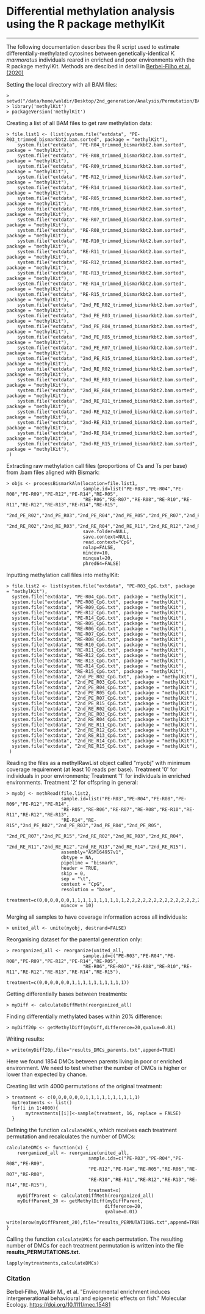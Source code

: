 # **Differential methylation analysis using the R package methylKit**
____
 The following documentation describes the R script used to estimate differentially-methylated cytosines between genetically-identical *K. marmoratus* individuals reared in enriched and poor environments with the R package methylKit. Methods are descibed in detail in [Berbel-Filho et al. (2020)](https://onlinelibrary.wiley.com/doi/abs/10.1111/mec.15481)


Setting the local directory with all BAM files:
```
> setwd("/data/home/waldir/Desktop/2nd_generation/Analysis/Permutation/BAM")
> library('methylKit')
> packageVersion('methylKit')
```
Creating a list of all BAM files to get raw methylation data:
```
> file.list1 <- (list(system.file("extdata", "PE-R03_trimmed_bismarkbt2.bam.sorted", package = "methylKit"),
    system.file("extdata", "PE-R04_trimmed_bismarkbt2.bam.sorted", package = "methylKit"),
    system.file("extdata", "PE-R08_trimmed_bismarkbt2.bam.sorted", package = "methylKit"),
    system.file("extdata", "PE-R09_trimmed_bismarkbt2.bam.sorted", package = "methylKit"),
    system.file("extdata", "PE-R12_trimmed_bismarkbt2.bam.sorted", package = "methylKit"),
    system.file("extdata", "PE-R14_trimmed_bismarkbt2.bam.sorted", package = "methylKit"),
    system.file("extdata", "RE-R05_trimmed_bismarkbt2.bam.sorted", package = "methylKit"),
    system.file("extdata", "RE-R06_trimmed_bismarkbt2.bam.sorted", package = "methylKit"),
    system.file("extdata", "RE-R07_trimmed_bismarkbt2.bam.sorted", package = "methylKit"),
    system.file("extdata", "RE-R08_trimmed_bismarkbt2.bam.sorted", package = "methylKit"),
    system.file("extdata", "RE-R10_trimmed_bismarkbt2.bam.sorted", package = "methylKit"),
    system.file("extdata", "RE-R11_trimmed_bismarkbt2.bam.sorted", package = "methylKit"),
    system.file("extdata", "RE-R12_trimmed_bismarkbt2.bam.sorted", package = "methylKit"),
    system.file("extdata", "RE-R13_trimmed_bismarkbt2.bam.sorted", package = "methylKit"),
    system.file("extdata", "RE-R14_trimmed_bismarkbt2.bam.sorted", package = "methylKit"),
    system.file("extdata", "RE-R15_trimmed_bismarkbt2.bam.sorted", package = "methylKit"),
    system.file("extdata", "2nd_PE_R02_trimmed_bismarkbt2.bam.sorted", package = "methylKit"),
    system.file("extdata", "2nd_PE_R03_trimmed_bismarkbt2.bam.sorted", package = "methylKit"),
    system.file("extdata", "2nd_PE_R04_trimmed_bismarkbt2.bam.sorted", package = "methylKit"),
    system.file("extdata", "2nd_PE_R05_trimmed_bismarkbt2.bam.sorted", package = "methylKit"),
    system.file("extdata", "2nd_PE_R07_trimmed_bismarkbt2.bam.sorted", package = "methylKit"),
    system.file("extdata", "2nd_PE_R15_trimmed_bismarkbt2.bam.sorted", package = "methylKit"),
    system.file("extdata", "2nd_RE_R02_trimmed_bismarkbt2.bam.sorted", package = "methylKit"),
    system.file("extdata", "2nd_RE_R03_trimmed_bismarkbt2.bam.sorted", package = "methylKit"),
    system.file("extdata", "2nd_RE_R04_trimmed_bismarkbt2.bam.sorted", package = "methylKit"),
    system.file("extdata", "2nd_RE_R11_trimmed_bismarkbt2.bam.sorted", package = "methylKit"),
    system.file("extdata", "2nd-RE_R12_trimmed_bismarkbt2.bam.sorted", package = "methylKit"),
    system.file("extdata", "2nd-RE_R13_trimmed_bismarkbt2.bam.sorted", package = "methylKit"),
    system.file("extdata", "2nd-RE_R14_trimmed_bismarkbt2.bam.sorted", package = "methylKit"),
    system.file("extdata", "2nd-RE_R15_trimmed_bismarkbt2.bam.sorted", package = "methylKit"),
 )
```

Extracting raw methylation call files (proportions of Cs and Ts per base) from .bam files aligned with Bismark:
```
> objs <- processBismarkAln(location=file.list1,
                            sample.id=list("PE-R03","PE-R04","PE-R08","PE-R09","PE-R12","PE-R14","RE-R05",
                            "RE-R06","RE-R07","RE-R08","RE-R10","RE-R11","RE-R12","RE-R13","RE-R14","RE-R15",
                            "2nd_PE_R02","2nd_PE_R03","2nd_PE_R04","2nd_PE_R05","2nd_PE_R07","2nd_PE_R15",
                            "2nd_RE_R02","2nd_RE_R03","2nd_RE_R04","2nd_RE_R11","2nd_RE_R12","2nd_RE_R13","2nd_RE_R14","2nd_RE_R15"),
                            save.folder=NULL,
                            save.context=NULL,
                            read.context="CpG",
                            nolap=FALSE,
                            mincov=10,
                            minqual=20,
                            phred64=FALSE)
```

Inputting methylation call files into methylKit:
```
> file.list2 <- list(system.file("extdata", "PE-R03_CpG.txt", package = "methylKit"),
  system.file("extdata", "PE-R04_CpG.txt", package = "methylKit"),
  system.file("extdata", "PE-R08_CpG.txt", package = "methylKit"),
  system.file("extdata", "PE-R09_CpG.txt", package = "methylKit"),
  system.file("extdata", "PE-R12_CpG.txt", package = "methylKit"),
  system.file("extdata", "PE-R14_CpG.txt", package = "methylKit"),
  system.file("extdata", "RE-R05_CpG.txt", package = "methylKit"),
  system.file("extdata", "RE-R06_CpG.txt", package = "methylKit"),
  system.file("extdata", "RE-R07_CpG.txt", package = "methylKit"),
  system.file("extdata", "RE-R08_CpG.txt", package = "methylKit"),
  system.file("extdata", "RE-R10_CpG.txt", package = "methylKit"),
  system.file("extdata", "RE-R11_CpG.txt", package = "methylKit"),
  system.file("extdata", "RE-R12_CpG.txt", package = "methylKit"),
  system.file("extdata", "RE-R13_CpG.txt", package = "methylKit"),
  system.file("extdata", "RE-R14_CpG.txt", package = "methylKit"),
  system.file("extdata", "RE-R15_CpG.txt", package = "methylKit"),
  system.file("extdata", "2nd_PE_R02_CpG.txt", package = "methylKit"),
  system.file("extdata", "2nd_PE_R03_CpG.txt", package = "methylKit"),
  system.file("extdata", "2nd_PE_R04_CpG.txt", package = "methylKit"),
  system.file("extdata", "2nd_PE_R05_CpG.txt", package = "methylKit"),
  system.file("extdata", "2nd_PE_R07_CpG.txt", package = "methylKit"),
  system.file("extdata", "2nd_PE_R15_CpG.txt", package = "methylKit"),
  system.file("extdata", "2nd_RE_R02_CpG.txt", package = "methylKit"),
  system.file("extdata", "2nd_RE_R03_CpG.txt", package = "methylKit"),
  system.file("extdata", "2nd_RE_R04_CpG.txt", package = "methylKit"),
  system.file("extdata", "2nd_RE_R11_CpG.txt", package = "methylKit"),
  system.file("extdata", "2nd_RE_R12_CpG.txt", package = "methylKit"),
  system.file("extdata", "2nd_RE_R13_CpG.txt", package = "methylKit"),
  system.file("extdata", "2nd_RE_R14_CpG.txt", package = "methylKit"),
  system.file("extdata", "2nd_RE_R15_CpG.txt", package = "methylKit"),
 )
```
Reading the files as a methylRawList object called "myobj" with minimum coverage requirement (at least 10 reads per base).
Treatment '0' for individuals in poor environments; Treatment '1' for individuals in enriched environments. Treatment '2' for offspring in general:
```
> myobj <- methRead(file.list2,
                    sample.id=list("PE-R03","PE-R04","PE-R08","PE-R09","PE-R12","PE-R14",
                    "RE-R05","RE-R06","RE-R07","RE-R08","RE-R10","RE-R11","RE-R12","RE-R13",
                    "RE-R14","RE-R15","2nd_PE_R02","2nd_PE_R03","2nd_PE_R04","2nd_PE_R05",
                    "2nd_PE_R07","2nd_PE_R15","2nd_RE_R02","2nd_RE_R03","2nd_RE_R04",
                    "2nd_RE_R11","2nd_RE_R12","2nd_RE_R13","2nd_RE_R14","2nd_RE_R15"),
                    assembly="ASM164957v1",
                    dbtype = NA,
                    pipeline = "bismark",  
                    header = TRUE,
                    skip = 0,
                    sep = "\t",
                    context = "CpG",  
                    resolution = "base",
                    treatment=c(0,0,0,0,0,0,1,1,1,1,1,1,1,1,1,1,2,2,2,2,2,2,2,2,2,2,2,2,2,2),
                    mincov = 10)
```
Merging all samples to have coverage information across all individuals:
```
> united_all <- unite(myobj, destrand=FALSE)
```
Reorganising dataset for the parental generation only:
```
> reorganized_all <- reorganize(united_all,
                            sample.id=c("PE-R03","PE-R04","PE-R08","PE-R09","PE-R12","PE-R14","RE-R05",
                            "RE-R06","RE-R07","RE-R08","RE-R10","RE-R11","RE-R12","RE-R13","RE-R14","RE-R15"),
                            treatment=c(0,0,0,0,0,0,1,1,1,1,1,1,1,1,1,1))
```
Getting differentially bases between treatments:
```
> myDiff <- calculateDiffMeth(reorganized_all)
```
Finding differentially methylated bases within 20% difference:
```
> myDiff20p <- getMethylDiff(myDiff,difference=20,qvalue=0.01)
```
Writing results:
```
> write(myDiff20p,file="results_DMCs_parents.txt",append=TRUE)
```
Here we found 1854 DMCs between parents living in poor or enriched environment. We need to test
whether the number of DMCs is higher or lower than expected by chance.

Creating list wtih 4000 permutations of the original treatment:
```
> treatment <- c(0,0,0,0,0,0,1,1,1,1,1,1,1,1,1,1)
  mytreatments <- list()
  for(i in 1:4000){
	   mytreatments[[i]]<-sample(treatment, 16, replace = FALSE)
  }
```
Defining the function ```calculateDMCs```, which receives each treatment permutation and recalculates the number of DMCs:
```
calculateDMCs <- function(x) {
	reorganized_all <- reorganize(united_all,
                              sample.ids=c("PE-R03","PE-R04","PE-R08","PE-R09",
                              "PE-R12","PE-R14","RE-R05","RE-R06","RE-R07","RE-R08",
                              "RE-R10","RE-R11","RE-R12","RE-R13","RE-R14","RE-R15"),
                              treatment=x)
	myDiffParent <- calculateDiffMeth(reorganized_all)
	myDiffParent_20 <- getMethylDiff(myDiffParent,
                                    difference=20,
                                    qvalue=0.01)
	write(nrow(myDiffParent_20),file="results_PERMUTATIONS.txt",append=TRUE)
}
```
Calling the function ```calculateDMCs``` for each permutation.  The resulting number of DMCs for each treatment permutation is written into the file __results_PERMUTATIONS.txt.__
```
lapply(mytreatments,calculateDMCs)
```


### Citation ###

Berbel‐Filho, Waldir M., et al. "Environmental enrichment induces intergenerational behavioural and epigenetic effects on fish." Molecular Ecology. https://doi.org/10.1111/mec.15481
